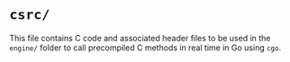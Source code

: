 # `csrc/`

This file contains C code and associated header files to be used in the `engine/` folder to call precompiled C methods in real time in Go using `cgo`.<br>

